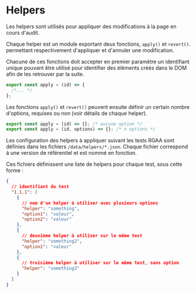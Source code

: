 # Helpers

Les helpers sont utilisés pour appliquer des modifications à la page en cours
d'audit.

Chaque helper est un module exportant deux fonctions, `apply()` et `revert()`.
permettant respectivement d'appliquer et d'annuler une modification.

Chacune de ces fonctions doit accepter en premier paramètre un identifiant
unique pouvant être utilisé pour identifier des éléments créés dans le DOM afin
de les retrouver par la suite.

```js
export const apply = (id) => {
  /*... */
};
```

Les fonctions `apply()` et `revert()` peuvent ensuite définir un certain nombre
d'options, requises ou non (voir détails de chaque helper).

```js
export const apply = (id) => {}; /* aucune option */
export const apply = (id, options) => {}; /* n options */
```

Les configuration des helpers à appliquer suivant les tests RGAA sont définies
dans les fichiers `/data/helpers/*.json`. Chaque fichier correspond à une
version de référentiel et est nommé en fonction.

Ces fichiers définissent une liste de helpers pour chaque test, sous cette forme
:

```json
{
  // identifiant du test
  "1.1.1": [
    {
      // nom d'un helper à utiliser avec plusieurs options
      "helper": "something",
      "option1": "valeur",
      "option2": "valeur"
    },
    {
      // deuxième helper à utiliser sur le même test
      "helper": "something2",
      "option1": "valeur"
    },
    {
      // troisième helper à utiliser sur le même test, sans option
      "helper": "something3"
    }
  ]
}
```
